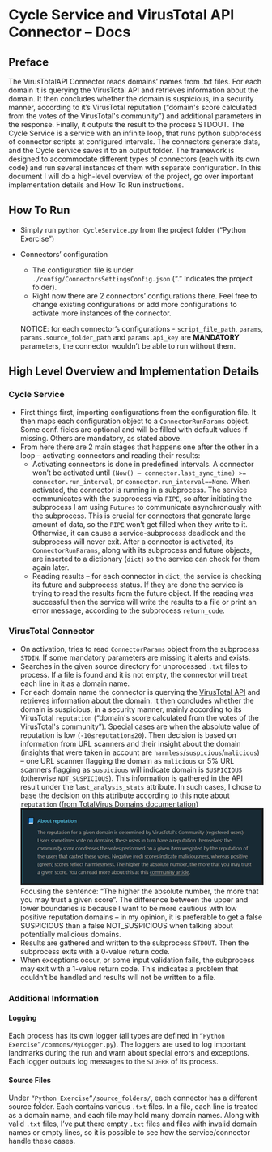 # Cycle Service and VirusTotal API Connector – Docs
## Preface
The VirusTotalAPI Connector reads domains’ names from .txt files. For each domain it is querying the VirusTotal API and retrieves information about the domain. It then concludes whether the domain is suspicious, in a security manner, according to it’s VirusTotal reputation (“domain's score calculated from the votes of the VirusTotal's community”) and additional parameters in the response. Finally, it outputs the result to the process STDOUT.
The Cycle Service is a service with an infinite loop, that runs python subprocess of connector scripts at configured intervals. The connectors generate data, and the Cycle service saves it to an output folder.
The framework is designed to accommodate different types of connectors (each with its own code) and run several instances of them with separate configuration.
In this document I will do a high-level overview of the project, go over important implementation details and How To Run instructions.
## How To Run
- Simply run `python CycleService.py` from the project folder (“Python Exercise”)

- Connectors’ configuration

	- The configuration file is under `./config/ConnectorsSettingsConfig.json` (“.” Indicates the project folder). 
	- Right now there are 2 connectors’ configurations there. Feel free to change existing configurations or add more configurations to activate more instances of the connector.
  
  NOTICE: for each connector’s configurations - `script_file_path`, `params`, `params.source_folder_path` and `params.api_key` are **MANDATORY** parameters, the connector wouldn’t be able to run without them.

## High Level Overview and Implementation Details
### Cycle Service
- First things first, importing configurations from the configuration file. It then maps each configuration object to a `ConnectorRunParams` object. Some conf. fields are optional and will be filled with default values if missing. Others are mandatory, as stated above.
- From here there are 2 main stages that happens one after the other in a loop – activating connectors and reading their results:
	- Activating connectors is done in predefined intervals. A connector won’t be activated until `(Now() – connector.last_sync_time) >= connector.run_interval`, or `connector.run_interval==None`. When activated, the connector is running in a subprocess. The service communicates with the subprocess via `PIPE`, so after initiating the subprocess I am using `Futures` to communicate asynchronously with the subprocess. This is crucial for connectors that generate large amount of data, so the `PIPE` won’t get filled when they write to it. Otherwise, it can cause a service-subprocess deadlock and the subprocess will never exit. After a connector is activated, its `ConnectorRunParams`, along with its subprocess and future objects, are inserted to a dictionary (`dict`) so the service can check for them again later.
	- Reading results – for each connector in `dict`, the service is checking its future and subprocess status. If they are done the service is trying to read the results from the future object. If the reading was successful then the service will write the results to a file or print an error message, according to the subprocess `return_code`.
### VirusTotal Connector
- On activation, tries to read `ConnectorParams` object from the subprocess `STDIN`. If some mandatory parameters are missing it alerts and exists.
- Searches in the given source directory for unprocessed `.txt` files to process. If a file is found and it is not empty, the connector will treat each line in it as a domain name.
- For each domain name the connector is querying the [VirusTotal API](https://developers.virustotal.com/reference#overview) and retrieves information about the domain. It then concludes whether the domain is suspicious, in a security manner, mainly according to its VirusTotal `reputation` (“domain's score calculated from the votes of the VirusTotal's community”). Special cases are when the absolute value of reputation is low (`-10≤reputation≤20`). Then decision is based on information from URL scanners and their insight about the domain (insights that were taken in account are `harmless`/`suspicious`/`malicious`) – one URL scanner flagging the domain as `malicious` or 5% URL scanners flagging as `suspicious` will indicate domain is `SUSPICIOUS` (otherwise `NOT_SUSPICIOUS`). This information is gathered in the API result under the `last_analysis_stats` attribute.
In such cases, I chose to base the decision on this attribute according to this note about `reputation` ([from TotalVirus Domains documentation](https://developers.virustotal.com/reference#domains-1)) ![About VirusTotal API reputation](/assets/images/img.png) Focusing the sentence: “The higher the absolute number, the more that you may trust a given score”. The difference between the upper and lower boundaries is because I want to be more cautious with low positive reputation domains – in my opinion, it is preferable to get a false SUSPICIOUS than a false NOT_SUSPICIOUS when talking about potentially malicious domains.
- Results are gathered and written to the subprocess `STDOUT`. Then the subprocess exits with a 0-value return code.
- When exceptions occur, or some input validation fails, the subprocess may exit with a 1-value return code. This indicates a problem that couldn’t be handled and results will not be written to a file.
### Additional Information
#### Logging
Each process has its own logger (all types are defined in `“Python Exercise”/commons/MyLogger.py`). The loggers are used to log important landmarks during the run and warn about special errors and exceptions. Each logger outputs log messages to the `STDERR` of its process.

#### Source Files
Under `“Python Exercise”/source_folders/`, each connector has a different source folder. Each contains various `.txt` files. In a file, each line is treated as a domain name, and each file may hold many domain names. Along with valid `.txt` files, I’ve put there empty `.txt` files and files with invalid domain names or empty lines, so it is possible to see how the service/connector handle these cases.


